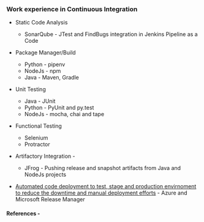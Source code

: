 ### Work experience in Continuous Integration

* Static Code Analysis
  * SonarQube - JTest and FindBugs integration in Jenkins Pipeline as a Code

* Package Manager/Build 
  * Python - pipenv
  * NodeJs - npm
  * Java - Maven, Gradle

* Unit Testing
  * Java - JUnit 
  * Python - PyUnit and py.test
  * NodeJs - mocha, chai and tape

* Functional Testing
  * Selenium
  * Protractor   

* Artifactory Integration - 
  * JFrog - Pushing release and snapshot artifacts from Java and NodeJs projects


- [Automated code deployment to test, stage and production envirnoment to reduce the downtime and manual deployment efforts](http://darshandeshmukh.blogspot.com/2016/07/how-we-achieved-cicd-using-vsts-on-azure.html) - Azure and Microsoft Release Manager


#### References - 
